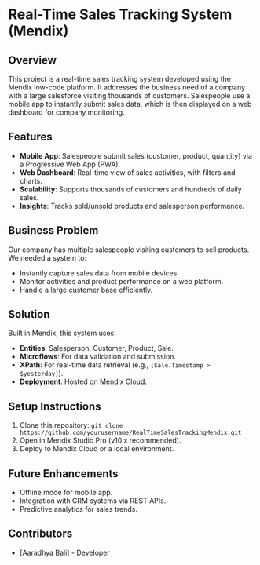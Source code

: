 # Real-Time Sales Tracking System (Mendix)

## Overview
This project is a real-time sales tracking system developed using the Mendix low-code platform. It addresses the business need of a company with a large salesforce visiting thousands of customers. Salespeople use a mobile app to instantly submit sales data, which is then displayed on a web dashboard for company monitoring.

## Features
- **Mobile App**: Salespeople submit sales (customer, product, quantity) via a Progressive Web App (PWA).
- **Web Dashboard**: Real-time view of sales activities, with filters and charts.
- **Scalability**: Supports thousands of customers and hundreds of daily sales.
- **Insights**: Tracks sold/unsold products and salesperson performance.

## Business Problem
Our company has multiple salespeople visiting customers to sell products. We needed a system to:
- Instantly capture sales data from mobile devices.
- Monitor activities and product performance on a web platform.
- Handle a large customer base efficiently.

## Solution
Built in Mendix, this system uses:
- **Entities**: Salesperson, Customer, Product, Sale.
- **Microflows**: For data validation and submission.
- **XPath**: For real-time data retrieval (e.g., `[Sale.Timestamp > $yesterday]`).
- **Deployment**: Hosted on Mendix Cloud.

## Setup Instructions
1. Clone this repository: `git clone https://github.com/yourusername/RealTimeSalesTrackingMendix.git`
2. Open in Mendix Studio Pro (v10.x recommended).
3. Deploy to Mendix Cloud or a local environment.

## Future Enhancements
- Offline mode for mobile app.
- Integration with CRM systems via REST APIs.
- Predictive analytics for sales trends.

## Contributors
- [Aaradhya Bali] - Developer

